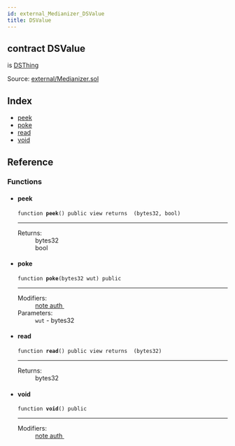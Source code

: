 ```yaml
---
id: external_Medianizer_DSValue
title: DSValue
---
```


<div class="contract-doc"><div class="contract"><h2 class="contract-header"><span class="contract-kind">contract</span> DSValue</h2><p class="base-contracts"><span>is</span> <a href="external_Medianizer_DSThing.html">DSThing</a></p><div class="source">Source: <a href="git+https://github.com/PolymathNetwork/polymath-core/blob/v1.4.0/contracts/external/Medianizer.sol" target="_blank">external/Medianizer.sol</a></div></div><div class="index"><h2>Index</h2><ul><li><a href="external_Medianizer_DSValue.html#peek">peek</a></li><li><a href="external_Medianizer_DSValue.html#poke">poke</a></li><li><a href="external_Medianizer_DSValue.html#read">read</a></li><li><a href="external_Medianizer_DSValue.html#void">void</a></li></ul></div><div class="reference"><h2>Reference</h2><div class="functions"><h3>Functions</h3><ul><li><div class="item function"><span id="peek" class="anchor-marker"></span><h4 class="name">peek</h4><div class="body"><code class="signature">function <strong>peek</strong><span>() </span><span>public </span><span>view </span><span>returns  (bytes32, bool) </span></code><hr/><dl><dt><span class="label-return">Returns:</span></dt><dd>bytes32</dd><dd>bool</dd></dl></div></div></li><li><div class="item function"><span id="poke" class="anchor-marker"></span><h4 class="name">poke</h4><div class="body"><code class="signature">function <strong>poke</strong><span>(bytes32 wut) </span><span>public </span></code><hr/><dl><dt><span class="label-modifiers">Modifiers:</span></dt><dd><a href="external_Medianizer_DSNote.html#note">note </a><a href="external_Medianizer_DSAuth.html#auth">auth </a></dd><dt><span class="label-parameters">Parameters:</span></dt><dd><div><code>wut</code> - bytes32</div></dd></dl></div></div></li><li><div class="item function"><span id="read" class="anchor-marker"></span><h4 class="name">read</h4><div class="body"><code class="signature">function <strong>read</strong><span>() </span><span>public </span><span>view </span><span>returns  (bytes32) </span></code><hr/><dl><dt><span class="label-return">Returns:</span></dt><dd>bytes32</dd></dl></div></div></li><li><div class="item function"><span id="void" class="anchor-marker"></span><h4 class="name">void</h4><div class="body"><code class="signature">function <strong>void</strong><span>() </span><span>public </span></code><hr/><dl><dt><span class="label-modifiers">Modifiers:</span></dt><dd><a href="external_Medianizer_DSNote.html#note">note </a><a href="external_Medianizer_DSAuth.html#auth">auth </a></dd></dl></div></div></li></ul></div></div></div>
